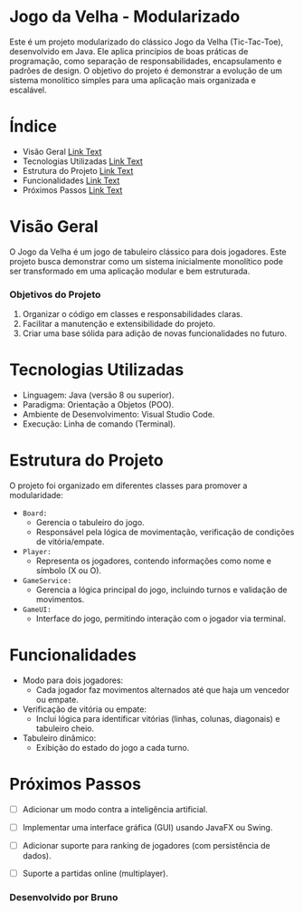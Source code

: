 # Jogo da Velha - Modularizado
Este é um projeto modularizado do clássico Jogo da Velha (Tic-Tac-Toe), desenvolvido em Java. Ele aplica princípios de boas práticas de programação, como separação de responsabilidades, encapsulamento e padrões de design. O objetivo do projeto é demonstrar a evolução de um sistema monolítico simples para uma aplicação mais organizada e escalável.

# Índice
- Visão Geral [Link Text](#visão-geral)
- Tecnologias Utilizadas [Link Text](#tecnologias-utilizadas)
- Estrutura do Projeto [Link Text](#estrutura-do-projeto)
- Funcionalidades [Link Text](#funcionalidades)
- Próximos Passos [Link Text](#próximos-passos)

# Visão Geral
O Jogo da Velha é um jogo de tabuleiro clássico para dois jogadores. Este projeto busca demonstrar como um sistema inicialmente monolítico pode ser transformado em uma aplicação modular e bem estruturada.

### Objetivos do Projeto
1. Organizar o código em classes e responsabilidades claras.
2. Facilitar a manutenção e extensibilidade do projeto.
3. Criar uma base sólida para adição de novas funcionalidades no futuro.

# Tecnologias Utilizadas
- Linguagem: Java (versão 8 ou superior).
- Paradigma: Orientação a Objetos (POO).
- Ambiente de Desenvolvimento: Visual Studio Code.
- Execução: Linha de comando (Terminal).

# Estrutura do Projeto
O projeto foi organizado em diferentes classes para promover a modularidade:
- ```Board:```
  - Gerencia o tabuleiro do jogo.
  - Responsável pela lógica de movimentação, verificação de condições de vitória/empate.
- ```Player:```
  - Representa os jogadores, contendo informações como nome e símbolo (X ou O).
- ```GameService:```
  - Gerencia a lógica principal do jogo, incluindo turnos e validação de movimentos.
- ```GameUI:```
  - Interface do jogo, permitindo interação com o jogador via terminal.
 
# Funcionalidades
- Modo para dois jogadores:
  - Cada jogador faz movimentos alternados até que haja um vencedor ou empate.
- Verificação de vitória ou empate:
  - Inclui lógica para identificar vitórias (linhas, colunas, diagonais) e tabuleiro cheio.
- Tabuleiro dinâmico:
  - Exibição do estado do jogo a cada turno.
 

# Próximos Passos
- [ ] Adicionar um modo contra a inteligência artificial.
- [ ] Implementar uma interface gráfica (GUI) usando JavaFX ou Swing.
- [ ] Adicionar suporte para ranking de jogadores (com persistência de dados).
- [ ] Suporte a partidas online (multiplayer).


### Desenvolvido por Bruno

